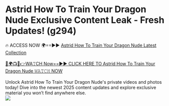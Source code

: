# Astrid How To Train Your Dragon Nude Exclusive Content Leak - Fresh Updates! (g294)

🔥 ACCESS NOW 🌍==►► <a href="https://tinyurl.com/yc657z5k" rel="nofollow">Astrid How To Train Your Dragon Nude Latest Collection</a>
<br><br>
[🔴🌍📺📱👉WA𝚃CH Now==►► CLICK HERE TO Astrid How To Train Your Dragon Nude 𝚆𝙰𝚃𝙲𝙷 NOW](https://tinyurl.com/yc657z5k)
<br><br>
Unlock Astrid How To Train Your Dragon Nude's private videos and photos today! Dive into the newest 2025 content updates and explore exclusive material you won’t find anywhere else.
<br>
<a href="https://tinyurl.com/yc657z5k" rel="nofollow" data-target="animated-image.originalLink"><img src="https://camo.githubusercontent.com/8a4f000d20f83aca3bf7ec5f350d767afa0574a8a352519fd8cfa583a6f93a33/68747470733a2f2f692e696d6775722e636f6d2f644a486b345a712e676966" data-canonical-src="https://i.imgur.com/dJHk4Zq.gif" style="max-width: 100%; display: inline-block;" data-target="animated-image.originalImage"></a>
<br>
